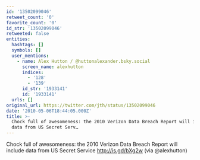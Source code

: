 ```yaml
---
id: '13502099046'
retweet_count: '0'
favorite_count: '0'
id_str: '13502099046'
retweeted: false
entities:
  hashtags: []
  symbols: []
  user_mentions:
    - name: Alex Hutton / @huttonalexander.bsky.social
      screen_name: alexhutton
      indices:
        - '128'
        - '139'
      id_str: '1933141'
      id: '1933141'
  urls: []
original_url: https://twitter.com/jth/status/13502099046
date: '2010-05-06T18:44:05.000Z'
title: >-
  Chock full of awesomeness: the 2010 Verizon Data Breach Report will include
  data from US Secret Serv…
---
```


Chock full of awesomeness: the 2010 Verizon Data Breach Report will include data from US Secret Service http://is.gd/bXg2w (via @alexhutton)